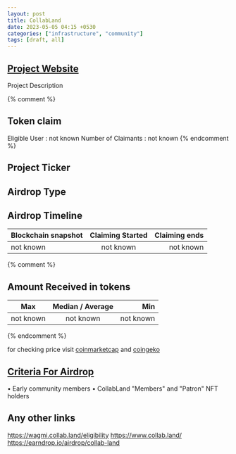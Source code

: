 ```yaml
---
layout: post
title: CollabLand
date: 2023-05-05 04:15 +0530
categories: ["infrastructure", "community"]
tags: [draft, all]
---
```


## [Project Website](https://collab.land/)

Project Description

{% comment %}

## Token claim

Eligible User : not known
Number of Claimants : not known
{% endcomment %}

## Project Ticker

## Airdrop Type

## Airdrop Timeline

| Blockchain snapshot | Claiming Started | Claiming ends |
| ------------------- | :--------------: | ------------: |
| not known           |    not known     |     not known |

{% comment %}

## Amount Received in tokens

| Max       | Median / Average |       Min |
| --------- | :--------------: | --------: |
| not known |    not known     | not known |

{% endcomment %}

for checking price visit [coinmarketcap](https://coinmarketcap.com/currencies/) and [coingeko](https://www.coingecko.com/en/coins/)

## [Criteria For Airdrop](link)

• Early community members
• CollabLand "Members" and "Patron" NFT holders

## Any other links

<https://wagmi.collab.land/eligibility>
<https://www.collab.land/>
<https://earndrop.io/airdrop/collab-land>
